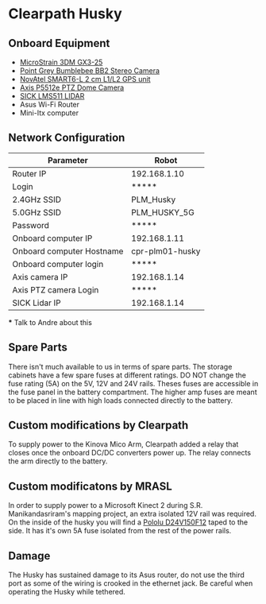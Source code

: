 # Clearpath Husky

## Onboard Equipment

* [MicroStrain 3DM GX3-25](http://www.microstrain.com/inertial/3dm-gx3-25)
* [Point Grey Bumblebee BB2 Stereo Camera](https://www.ptgrey.com/bumblebee2-firewire-stereo-vision-camera-systems)
* [NovAtel SMART6-L 2 cm L1/L2 GPS unit](http://www.novatel.com/products/smart-antennas/smart6-l/)
* [Axis P5512e PTZ Dome Camera](https://www.axis.com/ca/en/products/axis-p5512-e)
* [SICK LMS511 LIDAR](https://www.sick.com/ca/en/product-portfolio/fluid-sensors/flow-sensors/bulkscan-lms511/c/g253553)
* Asus Wi-Fi Router
* Mini-Itx computer

## Network Configuration

| Parameter                   | Robot               |
| -------------               | -------             |
| Router IP                   | 192.168.1.10        |
| Login                       | *****               |
| 2.4GHz SSID                 | PLM_Husky           |
| 5.0GHz SSID                 | PLM_HUSKY_5G        |
| Password                    | *****               |
| Onboard computer IP         | 192.168.1.11        |
| Onboard computer Hostname   | cpr-plm01-husky     |
| Onboard computer login      | *****               |
| Axis camera IP              | 192.168.1.14        |
| Axis PTZ camera Login       | *****              |
| SICK Lidar IP               | 192.168.1.14        |

**\*** Talk to Andre about this


## Spare Parts

There isn't much available to us in terms of spare parts. The storage cabinets
have a few spare fuses at different ratings. DO NOT change the fuse rating (5A) on
the 5V, 12V and 24V rails. Theses fuses are accessible in the fuse panel in the
battery compartment. The higher amp fuses are meant to be placed in line with high
loads connected directly to the battery.

## Custom modifications by Clearpath

To supply power to the Kinova Mico Arm, Clearpath added a relay that closes once
the onboard DC/DC converters power up. The relay connects the arm directly to
the battery.

## Custom modificatons by MRASL

In order to supply power to a Microsoft Kinect 2 during S.R. Manikandasriram's
mapping project, an extra isolated 12V rail was required. On the inside of the husky you will find a [Pololu D24V150F12](https://www.pololu.com/product/2885/resources) taped to the side. It has it's own 5A fuse isolated from the rest of the power rails.

## Damage

The Husky has sustained damage to its Asus router, do not use the third port as
some of the wiring is crooked in the ethernet jack. Be careful when operating the
Husky while tethered.
